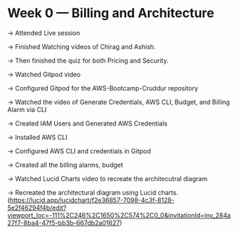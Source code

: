 # Week 0 — Billing and Architecture

-> Attended Live session

-> Finished Watching videos of Chirag and Ashish.

-> Then finished the quiz for both Pricing and Security.

-> Watched Gitpod video

-> Configured Gitpod for the AWS-Bootcamp-Cruddur repository

-> Watched the video of Generate Credentials, AWS CLI, Budget, and Billing Alarm via CLI 

-> Created IAM Users and Generated AWS Credentials

-> Installed AWS CLI 

-> Configured AWS CLI and credentials in Gitpod

-> Created all the billing alarms, budget 

-> Watched Lucid Charts video to recreate the architecutral diagram

-> Recreated the architectural diagram using Lucid charts.(https://lucid.app/lucidchart/f2e36857-7098-4c3f-8128-5e2f46294f4b/edit?viewport_loc=-111%2C246%2C1650%2C574%2C0_0&invitationId=inv_284a27f7-8ba4-47f5-bb3b-667db2a01627)
